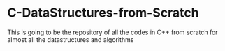 # C-DataStructures-from-Scratch
This is going to be the repository of all the codes in C++ from scratch for almost all the datastructures and algorithms
